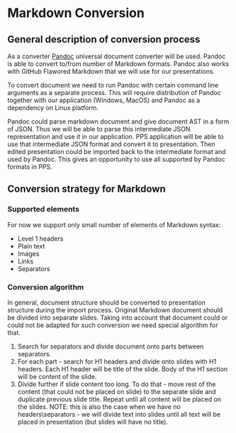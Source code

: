 # Markdown Conversion


## General description of conversion process

  As a converter [Pandoc](http://pandoc.org/) universal document converter will be used. Pandoc is able to convert to/from number of Markdown formats. Pandoc also works with GitHub Flawored Markdown that we will use for our presentations.
  
  To convert document we need to run Pandoc with certain command line arguments as a separate process. This will require distribution of Pandoc together with our application (Windows, MacOS) and Pandoc as a dependency on Linux platform.

  Pandoc could parse markdown document and give document AST in a form of JSON. Thus we will be able to parse this intermediate JSON representation and use it in our application. PPS application will be able to use that intermediate JSON format and convert it to presentation. Then edited presentation could be imported back to the intermediate format and used by Pandoc. This gives an opportunity to use all supported by Pandoc formats in PPS. 
  

## Conversion strategy for Markdown

### Supported elements
For now we support only small number of elements of Markdown syntax:
* Level 1 headers
* Plain text
* Images
* Links
* Separators


### Conversion algorithm

In general, document structure should be converted to presentation structure during the import process. Original Markdown document should be divided into separate slides. Taking into account that document could or could not be adapted for such conversion we need special algorithm for that.

1. Search for separators and divide document onto parts between separators.
2. For each part - search for H1 headers and divide onto slides with H1 headers. Each H1 header will be title of the slide. Body of the H1 section will be content of the slide.
3. Divide further if slide content too long. To do that - move rest of the content (that could not be placed on slide) to the separate slide and duplicate previous slide title. Repeat until all content will be placed on the slides. NOTE: this is also the case when we have no headers\separators - we will divide text into slides until all text will be placed in presentation (but slides will have no title).







